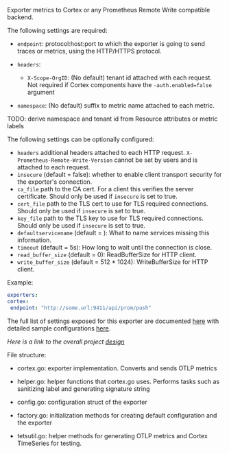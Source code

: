 Exporter metrics to Cortex or any Prometheus Remote Write compatible backend.

The following settings are required:

- `endpoint`: protocol:host:port to which the exporter is going to send traces or metrics, using 
the HTTP/HTTPS protocol. 

- `headers`:
    
    - `X-Scope-OrgID`: (No default) tenant id attached with each request. Not required if Cortex components have the 
    `-auth.enabled=false` argument
    
- `namespace`: (No default) suffix to metric name attached to each metric.

TODO: derive namespace and tenant id from Resource attributes or metric labels

The following settings can be optionally configured:
- `headers` additional headers attached to each HTTP request. `X-Prometheus-Remote-Write-Version` cannot be set by users
and is attached to each request. 
- `insecure` (default = false): whether to enable client transport security for
  the exporter's connection.
- `ca_file` path to the CA cert. For a client this verifies the server certificate. Should
  only be used if `insecure` is set to true.
- `cert_file` path to the TLS cert to use for TLS required connections. Should
  only be used if `insecure` is set to true.
- `key_file` path to the TLS key to use for TLS required connections. Should
  only be used if `insecure` is set to true.
- `defaultservicename` (default = <missing service name>): What to name services missing this information.
- `timeout` (default = 5s): How long to wait until the connection is close.
- `read_buffer_size` (default = 0): ReadBufferSize for HTTP client.
- `write_buffer_size` (default = 512 * 1024): WriteBufferSize for HTTP client.

Example:

```yaml
exporters:
cortex:
 endpoint: "http://some.url:9411/api/prom/push"
```
The full list of settings exposed for this exporter are documented [here](./config.go)
with detailed sample configurations [here](./testdata/config.yaml).

_Here is a link to the overall project [design](https://github.com/open-telemetry/opentelemetry-collector/pull/1464)_

File structure:

- cortex.go: exporter implementation. Converts and sends OTLP metrics

- helper.go: helper functions that cortex.go uses. Performs tasks such as sanitizing label and generating signature string

- config.go: configuration struct of the exporter

- factory.go: initialization methods for creating default configuration and the exporter

- tetsutil.go: helper methods for generating OTLP metrics and Cortex TimeSeries for testing.
